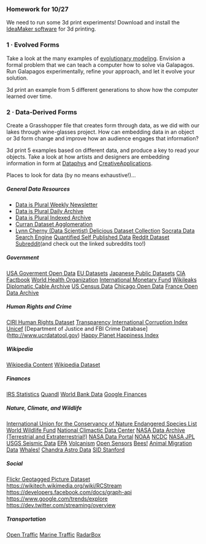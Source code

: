 ### Homework for 10/27

We need to run some 3d print experiments! Download and install the [IdeaMaker software](https://www.raise3d.com/pages/ideamaker) for 3d printing.

### 1 · Evolved Forms
Take a look at the many examples of [evolutionary modeling](week4/genalgo.md). Envision a formal problem that we can teach a computer how to solve via Galapagos. Run Galapagos experimentally, refine your approach, and let it evolve your solution.

3d print an example from 5 different generations to show how the computer learned over time.

### 2 · Data-Derived Forms
Create a Grasshopper file that creates form through data, as we did with our lakes through wine-glasses project. How can embedding data in an object or 3d form change and improve how an audience engages that information?

3d print 5 examples based on different data, and produce a key to read your objects. Take a look at how artists and designers are embedding information in form at [Dataphys](http://www.dataphys.org) and [CreativeApplications](http://www.creativeapplications.net).

Places to look for data (by no means exhaustive!)...

##### General Data Resources
- [Data is Plural Weekly Newsletter](http://tinyletter.com/data-is-plural)
- [Data is Plural Daily Archive](http://tinyletter.com/data-is-plural/archive)
- [Data is Plural Indexed Archive](https://docs.google.com/spreadsheets/d/1wZhPLMCHKJvwOkP4juclhjFgqIY8fQFMemwKL2c64vk/edit#gid=0)
- [Curran Dataset Agglomeration](https://github.com/curran/data)
- [Lynn Cherny (Data Scientist) Delicious Dataset Collection](https://delicious.com/arnicas/datasets)
[Socrata Data Search Engine](https://nycopendata.socrata.com/)
[Quantified Self Published Data](http://quantifiedself.com/open-data/)
[Reddit Dataset Subreddit](https://www.reddit.com/r/datasets/)(and check out the linked subreddits too!)

##### Government
[USA Goverment Open Data](http://www.data.gov)
[EU Datasets](http://publicdata.eu)
[Japanese Public Datasets](http://www.data.go.jp/?lang=english)
[CIA Factbook](https://www.cia.gov/library/publications/the-world-factbook/)
[World Health Organization](http://www.who.int/gho/en/)
[International Monetary Fund](http://www.imf.org/en/Data)
[Wikileaks Diplomatic Cable Archive](https://wikileaks.org/plusd/?qproject[]=cg&q=#result)
[US Census Data](http://www.census.gov/data.html)
[Chicago Open Data](https://data.cityofchicago.org)
[France Open Data Archive](https://opendata.paris.fr/page/home/)

##### Human Rights and Crime
[CIRI Human Rights Dataset](http://www.humanrightsdata.com/p/data-documentation.html)
[Transparency International Corruption Index](http://www.transparency.org/research/cpi/overview)
[Unicef](http://data.unicef.org)
[Department of Justice and FBI Crime Database] (http://www.ucrdatatool.gov)
[Happy Planet Happiness Index](http://www.happyplanetindex.org/data/)

##### Wikipedia
[Wikipedia Content](https://en.wikipedia.org/wiki/Wikipedia:Database_download)
[Wikipedia Dataset](https://meta.wikimedia.org/wiki/Datasets)

##### Finances
[IRS Statistics](https://www.irs.gov/uac/Tax-Stats-2)
[Quandl](https://www.quandl.com)
[World Bank Data](http://data.worldbank.org)
[Google Finances](https://www.google.com/finance)

##### Nature, Climate, and Wildlife
[International Union for the Conservancy of Nature Endangered Species List](http://www.iucnredlist.org/technical-documents/red-list-training/iucnspatialresources)
[World Wildlife Fund](http://www.worldwildlife.org/pages/conservation-science-data-and-tools)
[National Climactic Data Center](http://www.ncdc.noaa.gov)
[NASA Data Archive (Terrestrial and Extraterrestrial!)](http://nssdc.gsfc.nasa.gov)
[NASA Data Portal](https://data.nasa.gov)
[NOAA](http://www.ndbc.noaa.gov)
[NCDC](https://www.ncdc.noaa.gov/cdo-web/)
[NASA JPL](http://datacasting.jpl.nasa.gov/feed_directory/)
[USGS Seismic Data](http://earthquake.usgs.gov/earthquakes/feed/v1.0/)
[EPA](https://cfpub.epa.gov/surf/locate/index.cfm)
[Volcanism](http://volcano.ssec.wisc.edu)
[Open Sensors](https://www.opensensors.io)
[Bees!](https://beeinformed.org)
[Animal Migration Data](https://www.movebank.org)
[Whales!](http://whale.wheelock.edu/whalenet-stuff/StopBm2016/)
[Chandra Astro Data](http://chandra.harvard.edu)
[SID Stanford](http://sid.stanford.edu/database-browser/)

##### Social
[Flickr Geotagged Picture Dataset](http://yahoolabs.tumblr.com/post/89783581601/one-hundred-million-creative-commons-flickr-images)
https://wikitech.wikimedia.org/wiki/RCStream
https://developers.facebook.com/docs/graph-api
https://www.google.com/trends/explore
https://dev.twitter.com/streaming/overview

##### Transportation
[Open Traffic](http://opentraffic.io)
[Marine Traffic](http://www.marinetraffic.com)
[RadarBox](https://www.radarbox24.com)
